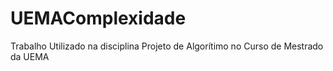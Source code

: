 # UEMAComplexidade
Trabalho Utilizado na disciplina Projeto de Algorítimo no Curso de Mestrado da UEMA
